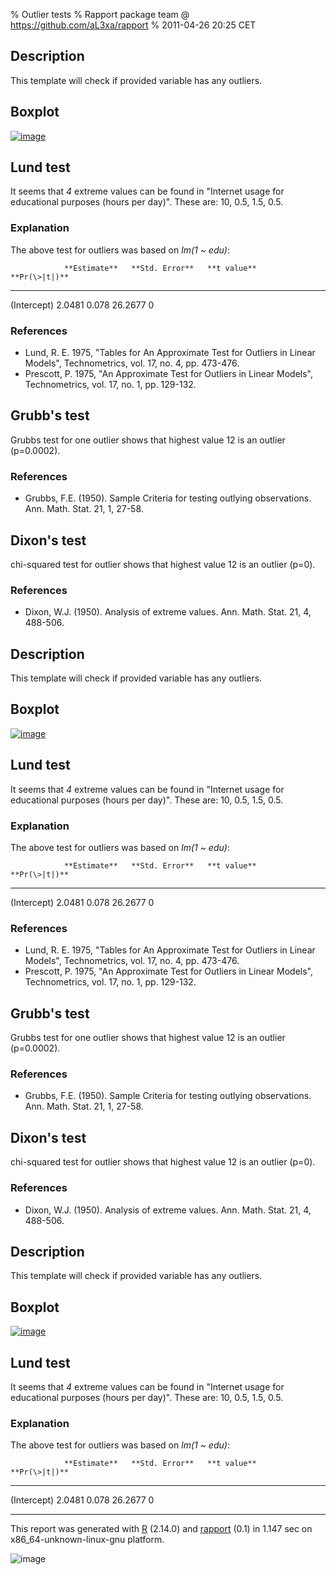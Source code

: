 % Outlier tests
% Rapport package team @ https://github.com/aL3xa/rapport
% 2011-04-26 20:25 CET

Description
-----------

This template will check if provided variable has any outliers.

Boxplot
-------

[![image](ea1797865a9d9a619be0e9c5d55d5de7.png)](/tmp/RtmpeIwHkw/file171523b9-hires.png)

Lund test
---------

It seems that *4* extreme values can be found in "Internet usage for
educational purposes (hours per day)". These are: 10, 0.5, 1.5, 0.5.

### Explanation

The above test for outliers was based on *lm(1 \~ edu)*:

                **Estimate**   **Std. Error**   **t value**   **Pr(\>|t|)**
  ------------- -------------- ---------------- ------------- ---------------
  (Intercept)   2.0481         0.078            26.2677       0

### References

-   Lund, R. E. 1975, "Tables for An Approximate Test for Outliers in
    Linear Models", Technometrics, vol. 17, no. 4, pp. 473-476.
-   Prescott, P. 1975, "An Approximate Test for Outliers in Linear
    Models", Technometrics, vol. 17, no. 1, pp. 129-132.

Grubb's test
------------

Grubbs test for one outlier shows that highest value 12 is an outlier
(p=0.0002).

### References

-   Grubbs, F.E. (1950). Sample Criteria for testing outlying
    observations. Ann. Math. Stat. 21, 1, 27-58.

Dixon's test
------------

chi-squared test for outlier shows that highest value 12 is an outlier
(p=0).

### References

-   Dixon, W.J. (1950). Analysis of extreme values. Ann. Math. Stat. 21,
    4, 488-506.

Description
-----------

This template will check if provided variable has any outliers.

Boxplot
-------

[![image](ea1797865a9d9a619be0e9c5d55d5de7.png)](/tmp/RtmpeIwHkw/file2c5cc653-hires.png)

Lund test
---------

It seems that *4* extreme values can be found in "Internet usage for
educational purposes (hours per day)". These are: 10, 0.5, 1.5, 0.5.

### Explanation

The above test for outliers was based on *lm(1 \~ edu)*:

                **Estimate**   **Std. Error**   **t value**   **Pr(\>|t|)**
  ------------- -------------- ---------------- ------------- ---------------
  (Intercept)   2.0481         0.078            26.2677       0

### References

-   Lund, R. E. 1975, "Tables for An Approximate Test for Outliers in
    Linear Models", Technometrics, vol. 17, no. 4, pp. 473-476.
-   Prescott, P. 1975, "An Approximate Test for Outliers in Linear
    Models", Technometrics, vol. 17, no. 1, pp. 129-132.

Grubb's test
------------

Grubbs test for one outlier shows that highest value 12 is an outlier
(p=0.0002).

### References

-   Grubbs, F.E. (1950). Sample Criteria for testing outlying
    observations. Ann. Math. Stat. 21, 1, 27-58.

Dixon's test
------------

chi-squared test for outlier shows that highest value 12 is an outlier
(p=0).

### References

-   Dixon, W.J. (1950). Analysis of extreme values. Ann. Math. Stat. 21,
    4, 488-506.

Description
-----------

This template will check if provided variable has any outliers.

Boxplot
-------

[![image](ea1797865a9d9a619be0e9c5d55d5de7.png)](/tmp/RtmpeIwHkw/file57d6ef9e-hires.png)

Lund test
---------

It seems that *4* extreme values can be found in "Internet usage for
educational purposes (hours per day)". These are: 10, 0.5, 1.5, 0.5.

### Explanation

The above test for outliers was based on *lm(1 \~ edu)*:

                **Estimate**   **Std. Error**   **t value**   **Pr(\>|t|)**
  ------------- -------------- ---------------- ------------- ---------------
  (Intercept)   2.0481         0.078            26.2677       0

* * * * *

This report was generated with [R](http://www.r-project.org/) (2.14.0)
and [rapport](http://al3xa.github.com/rapport/) (0.1) in 1.147 sec on
x86\_64-unknown-linux-gnu platform.

![image](images/logo.png)
